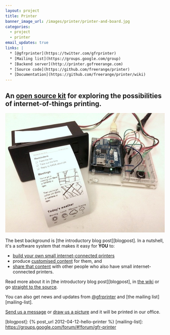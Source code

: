 ```yaml
---
layout: project
title: Printer
banner_image_url: /images/printer/printer-and-board.jpg
categories:
  - project
  - printer
email_updates: true
links: |
  * [@gfrprinter](https://twitter.com/gfrprinter)
  * [Mailing list](https://groups.google.com/group)
  * [Backend server](http://printer.gofreerange.com)
  * [Source code](https://github.com/freerange/printer)
  * [Documentation](https://github.com/freerange/printer/wiki)
---
```


## An [open source kit][printer-github] for exploring the possibilities of internet-of-things printing.

![](/images/printer/printer.jpg)

The best background is [the introductory blog post][blogpost]. In a nutshell, it's a software system that makes it easy for __YOU__ to:

* [build your own small internet-connected printers](https://github.com/freerange/printer/wiki/Making-your-own-printer)
* produce [customised content](https://github.com/freerange/printer/wiki/Building-content-services) for them, and
* [share that content](https://github.com/freerange/printer/wiki/Architecture) with other people who also have small internet-connected printers.

Read more about it in [the introductory blog post][blogpost], in [the wiki](github-wiki) or go [straight to the source][printer-github].

You can also get news and updates from [@gfrprinter][twitter] and [the mailing list][mailing-list].

[Send us a message](http://printer-mail.herokuapp.com/send/freerange) or [draw us a picture](http://printer-paint.herokuapp.com/send/freerange) and it will be printed in our office.


[printer-github]: https://github.com/exciting-io/printer
[twitter]: http://twitter.com/gfrprinter
[blogpost]: {% post_url 2012-04-12-hello-printer %}
[mailing-list]: https://groups.google.com/forum/#!forum/gfr-printer

